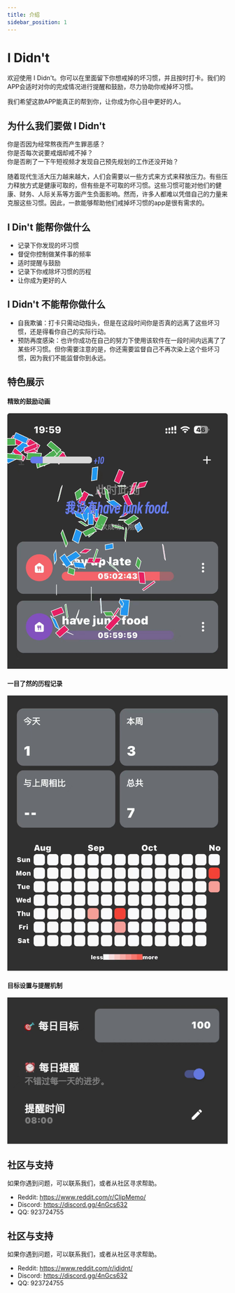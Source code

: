 ```yaml
---
title: 介绍
sidebar_position: 1
---
```


# I Didn't

欢迎使用 I Didn't。你可以在里面留下你想戒掉的坏习惯，并且按时打卡。我们的APP会适时对你的完成情况进行提醒和鼓励，尽力协助你戒掉坏习惯。

我们希望这款APP能真正的帮到你，让你成为你心目中更好的人。

## 为什么我们要做 I Didn't

你是否因为经常熬夜而产生罪恶感？  
你是否每次说要戒烟却戒不掉？  
你是否刷了一下午短视频才发现自己预先规划的工作还没开始？

随着现代生活大压力越来越大，人们会需要以一些方式来方式来释放压力。有些压力释放方式是健康可取的，但有些是不可取的坏习惯。这些习惯可能对他们的健康、财务、人际关系等方面产生负面影响。然而，许多人都难以凭借自己的力量来克服这些习惯。因此，一款能够帮助他们戒掉坏习惯的app是很有需求的。

## I Din't 能帮你做什么

-   记录下你发现的坏习惯
-   督促你控制做某件事的频率
-   适时提醒与鼓励
-   记录下你戒除坏习惯的历程
-   让你成为更好的人

## I Didn't 不能帮你做什么

-   自我欺骗：打卡只需动动指头，但是在这段时间你是否真的远离了这些坏习惯，还是得看你自己的实际行动。
-   预防再度感染：也许你成功在自己的努力下使用该软件在一段时间内远离了了某些坏习惯。但你需要注意的是，你还需要监督自己不再次染上这个些坏习惯，因为我们不能监督你到永远。

## 特色展示

#### 精致的鼓励动画

![./img/img1.jpg](./img/img1.jpg)

#### 一目了然的历程记录

![./img/img2.jpg](./img/img2.jpg)

#### 目标设置与提醒机制

![./img/img3.jpg](./img/img3.jpg)

## 社区与支持

如果你遇到问题，可以联系我们，或者从社区寻求帮助。

-   Reddit: https://www.reddit.com/r/ClipMemo/
-   Discord: https://discord.gg/4nGcs632
-   QQ: 923724755

## 社区与支持

如果你遇到问题，可以联系我们，或者从社区寻求帮助。

-   Reddit: https://www.reddit.com/r/ididnt/
-   Discord: https://discord.gg/4nGcs632
-   QQ: 923724755

